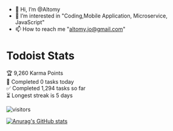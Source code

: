 - 👋 Hi, I’m @Altomy
- 👀 I’m interested in "Coding,Mobile Application, Microservice, JavaScript"
- 📫 How to reach me "altomy.jo@gmail.com"

# Todoist Stats

<!-- TODO-IST:START -->
🏆  9,260 Karma Points           
🌸  Completed 0 tasks today           
✅  Completed 1,294 tasks so far           
⏳  Longest streak is 5 days
<!-- TODO-IST:END -->



![visitors](https://visitor-badge.glitch.me/badge?page_id=Altomy&left_color=green&right_color=red)

[![Anurag's GitHub stats](https://github-readme-stats.vercel.app/api?username=Altomy&count_private=true)](https://github.com/anuraghazra/github-readme-stats)
